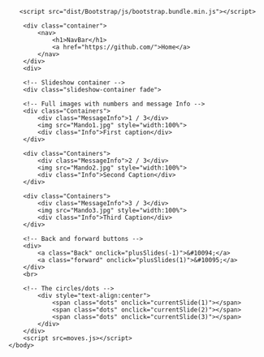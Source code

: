 <!DOCTYPE html>
<html>
	<head>
        <meta charset = "utf-8">
        <title>"Prueba de Pages LCMando"</title>
        <link rel="stylesheet" href="Front.css">
        <!-- Required meta tags -->
        <meta name="viewport" content="width=device-width,initial-scale=1">
        <!-- Bootstrap CSS -->
        <link href="dist/Bootstrap/css/bootstrap.min.css" rel="stylesheet">
 	</head>
    <body>
    	<!-- Bootstrap JS -->

	   <script src="dist/Bootstrap/js/bootstrap.bundle.min.js"></script>

        <div class="container">
            <nav>
                <h1>NavBar</h1>
                <a href="https://github.com/">Home</a>
            </nav>
        </div>
        <div>

        <!-- Slideshow container -->
        <div class="slideshow-container fade">

        <!-- Full images with numbers and message Info -->
        <div class="Containers">
            <div class="MessageInfo">1 / 3</div>
            <img src="Mando1.jpg" style="width:100%">
            <div class="Info">First caption</div>
        </div>

        <div class="Containers">
            <div class="MessageInfo">2 / 3</div>
            <img src="Mando2.jpg" style="width:100%">
            <div class="Info">Second Caption</div>
        </div>

        <div class="Containers">
            <div class="MessageInfo">3 / 3</div>
            <img src="Mando3.jpg" style="width:100%">
            <div class="Info">Third Caption</div>
        </div>

        <!-- Back and forward buttons -->
        <div>
            <a class="Back" onclick="plusSlides(-1)">&#10094;</a>
            <a class="forward" onclick="plusSlides(1)">&#10095;</a>
        </div>
        <br>

        <!-- The circles/dots -->
            <div style="text-align:center">
                <span class="dots" onclick="currentSlide(1)"></span>
                <span class="dots" onclick="currentSlide(2)"></span>
                <span class="dots" onclick="currentSlide(3)"></span>
            </div>
        </div>
        <script src=moves.js></script>
    </body>


</html>
